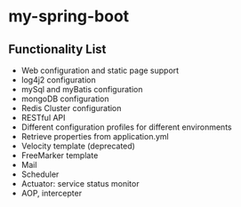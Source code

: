 # my-spring-boot

## Functionality List
- Web configuration and static page support 
- log4j2 configuration
- mySql and myBatis configuration
- mongoDB configuration
- Redis Cluster configuration
- RESTful API
- Different configuration profiles for different environments
- Retrieve properties from application.yml
- Velocity template (deprecated)
- FreeMarker template
- Mail
- Scheduler
- Actuator: service status monitor
- AOP, intercepter
